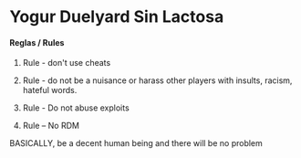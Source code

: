 # **Yogur Duelyard Sin Lactosa**

#### **Reglas / Rules**

1. Rule - don't use cheats

2. Rule - do not be a nuisance or harass other players with insults, racism, hateful words.

3. Rule - Do not abuse exploits

4. Rule – No RDM

BASICALLY, be a decent human being and there will be no problem
